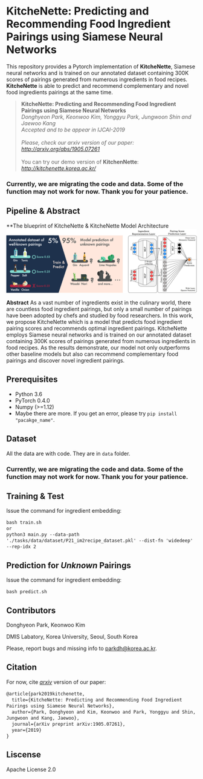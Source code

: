 # KitcheNette: Predicting and Recommending Food Ingredient Pairings using Siamese Neural Networks
This repository provides a Pytorch implementation of **KitcheNette**, Siamese neural networks and is trained on our annotated dataset containing 300K scores of pairings generated from numerous ingredients in food recipes. **KitcheNette** is able to predict and recommend complementary and novel food ingredients pairings at the same time.

> **KitcheNette: Predicting and Recommending Food Ingredient Pairings using Siamese Neural Networks** <br>
> *Donghyeon Park, Keonwoo Kim, Yonggyu Park, Jungwoon Shin and Jaewoo Kang* <br>
> *Accepted and to be appear in IJCAI-2019* <br><br>
> *Please, check our arxiv version of our paper:* <br>
> *http://arxiv.org/abs/1905.07261* <br><br>
> You can try our demo version of **KitchenNette**: <br>
> *http://kitchenette.korea.ac.kr/*

### Currently, we are migrating the code and data. Some of the function may not work for now. Thank you for your patience.

## Pipeline & Abstract
**The blueprint of KitcheNette & KitcheNette Model Architecture 
![figure](/data/figure_together.png)

**Abstract**
As a vast number of ingredients exist in the culinary world, there are countless food ingredient pairings, but only a small number of pairings have been adopted by chefs and studied by food researchers. In this work, we propose KitcheNette which is a model that predicts food ingredient pairing scores and recommends optimal ingredient pairings. KitcheNette employs Siamese neural networks and is trained on our annotated dataset containing 300K scores of pairings generated from numerous ingredients in food recipes. As the results demonstrate, our model not only outperforms other baseline models but also can recommend complementary food pairings and discover novel ingredient pairings.

## Prerequisites
- Python 3.6
- PyTorch 0.4.0
- Numpy (>=1.12)
- Maybe there are more. If you get an error, please try `pip install "pacakge_name"`.

## Dataset
All the data are with code. They are in `data` folder.

### Currently, we are migrating the code and data. Some of the function may not work for now. Thank you for your patience.

## Training & Test
Issue the command for ingredient embedding:
```
bash train.sh
or
python3 main.py --data-path './tasks/data/dataset/P21_im2recipe_dataset.pkl' --dist-fn 'widedeep' --rep-idx 2

```
## Prediction for *Unknown* Pairings
Issue the command for ingredient embedding:
```
bash predict.sh
```

## Contributors
Donghyeon Park, Keonwoo Kim

DMIS Labatory, Korea University, Seoul, South Korea

Please, report bugs and missing info to parkdh@korea.ac.kr.

## Citation

For now, cite *[arxiv](http://arxiv.org/abs/1905.07261)* version of our paper:

```
@article{park2019kitchenette,
  title={KitcheNette: Predicting and Recommending Food Ingredient Pairings using Siamese Neural Networks},
  author={Park, Donghyeon and Kim, Keonwoo and Park, Yonggyu and Shin, Jungwoon and Kang, Jaewoo},
  journal={arXiv preprint arXiv:1905.07261},
  year={2019}
}
```

## Liscense
Apache License 2.0

